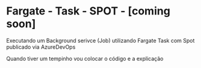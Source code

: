 # Fargate - Task - SPOT - [coming soon]

Executando um Background serivce (Job) utilizando Fargate Task com Spot publicado via AzureDevOps

Quando tiver um tempinho vou colocar o código e a explicação
